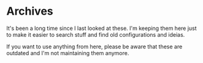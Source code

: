 # Archives

It's been a long time since I last looked at these. I'm keeping them here just to make it easier to search stuff and find old configurations and ideias.

If you want to use anything from here, please be aware that these are outdated and I'm not maintaining them anymore.
